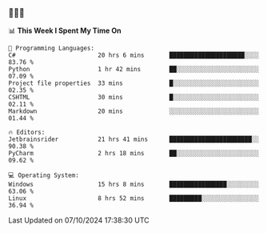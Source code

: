 ### 👋👋👋
<!--START_SECTION:waka-->
📊 **This Week I Spent My Time On** 

```text
💬 Programming Languages: 
C#                       20 hrs 6 mins       █████████████████████░░░░   83.76 % 
Python                   1 hr 42 mins        ██░░░░░░░░░░░░░░░░░░░░░░░   07.09 % 
Project file properties  33 mins             █░░░░░░░░░░░░░░░░░░░░░░░░   02.35 % 
CSHTML                   30 mins             █░░░░░░░░░░░░░░░░░░░░░░░░   02.11 % 
Markdown                 20 mins             ░░░░░░░░░░░░░░░░░░░░░░░░░   01.44 % 

🔥 Editors: 
Jetbrainsrider           21 hrs 41 mins      ███████████████████████░░   90.38 % 
PyCharm                  2 hrs 18 mins       ██░░░░░░░░░░░░░░░░░░░░░░░   09.62 % 

💻 Operating System: 
Windows                  15 hrs 8 mins       ████████████████░░░░░░░░░   63.06 % 
Linux                    8 hrs 52 mins       █████████░░░░░░░░░░░░░░░░   36.94 % 
```


 Last Updated on 07/10/2024 17:38:30 UTC
<!--END_SECTION:waka-->
